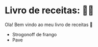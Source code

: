 # Livro de receitas: :man_cook:

Ola! Bem vindo ao meu livro de receitas :wave:

* Strogonoff de frango
* Pave

